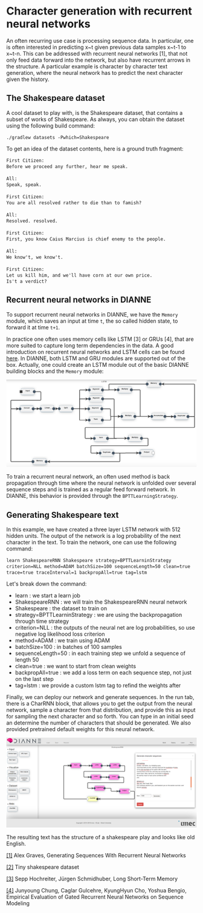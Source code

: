 # Character generation with recurrent neural networks

An often recurring use case is processing sequence data. In particular, one is often interested in predicting x~t given previous data samples x~t-1 to x~t-n. This can be addressed with recurrent neural networks [1], that not only feed data forward into the network, but also have recurrent arrows in the structure. A particular example is character by character text generation, where the neural network has to predict the next character given the history.

## The Shakespeare dataset

A cool dataset to play with, is the Shakespeare dataset, that contains a subset of works of Shakespeare. As always, you can obtain the dataset using the following build command:

```
./gradlew datasets -Pwhich=Shakespeare
```

To get an idea of the dataset contents, here is a ground truth fragment:

```
First Citizen:
Before we proceed any further, hear me speak.

All:
Speak, speak.

First Citizen:
You are all resolved rather to die than to famish?

All:
Resolved. resolved.

First Citizen:
First, you know Caius Marcius is chief enemy to the people.

All:
We know't, we know't.

First Citizen:
Let us kill him, and we'll have corn at our own price.
Is't a verdict?
```

## Recurrent neural networks in DIANNE

To support recurrent neural networks in DIANNE, we have the `Memory` module, which saves an input at time `t`, the so called hidden state, to forward it at time `t+1`.

In practice one often uses memory cells like LSTM [3] or GRUs [4], that are more suited to capture long term dependencies in the data. A good introduction on recurrent neural networks and LSTM cells can be found [here](http://colah.github.io/posts/2015-08-Understanding-LSTMs/). In DIANNE, both LSTM and GRU modules are supported out of the box. Actually, one could create an LSTM module out of the basic DIANNE building blocks and the `Memory` module:

![LSTM](figures/LSTM.png)

To train a recurrent neural network, an often used method is back propagation through time where the neural network is unfolded over several sequence steps and is trained as a regular feed forward network. In DIANNE, this behavior is provided through the `BPTTLearningStrategy`.

## Generating Shakespeare text

In this example, we have created a three layer LSTM network with 512 hidden units. The output of the network is a log probability of the next character in the text. To train the network, one can use the following command:

```
learn ShakespeareRNN Shakespeare strategy=BPTTLearninStrategy criterion=NLL method=ADAM batchSize=100 sequenceLength=50 clean=true trace=true traceInterval=1 backpropAll=true tag=lstm
```

Let's break down the command:

* learn : we start a learn job
* ShakespeareRNN : we will train the ShakespeareRNN neural network
* Shakespeare : the dataset to train on
* strategy=BPTTLearninStrategy : we are using the backpropagation through time strategy
* criterion=NLL : the outputs of the neural net are log probabilities, so use negative log likelihood loss criterion 
* method=ADAM : we train using ADAM
* batchSize=100 : in batches of 100 samples
* sequenceLength=50 : in each training step we unfold a sequence of length 50
* clean=true : we want to start from clean weights
* backpropAll=true : we add a loss term on each sequence step, not just on the last step
* tag=lstm : we provide a custom lstm tag to refind the weights after

Finally, we can deploy our network and generate sequences. In the run tab, there is a CharRNN block, that allows you to get the output from the neural network, sample a character from that distribution, and provide this as input for sampling the next character and so forth. You can type in an initial seed an determine the number of characters that should be generated. We also provided pretrained default weights for this neural network.

![shakespeare text generation](figures/shakespeare.png)

The resulting text has the structure of a shakespeare play and looks like old English.



[[1]](https://arxiv.org/abs/1308.0850) Alex Graves, Generating Sequences With Recurrent Neural Networks

[[2]](https://github.com/karpathy/char-rnn) Tiny shakespeare dataset

[[3]](http://dl.acm.org/citation.cfm?id=1246450) Sepp Hochreiter, Jürgen Schmidhuber, Long Short-Term Memory

[[4]](https://arxiv.org/abs/1412.3555) Junyoung Chung, Caglar Gulcehre, KyungHyun Cho, Yoshua Bengio, Empirical Evaluation of Gated Recurrent Neural Networks on Sequence Modeling